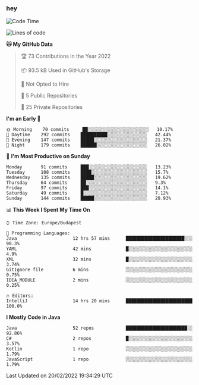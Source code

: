 ### hey

<!--START_SECTION:waka-->
![Code Time](http://img.shields.io/badge/Code%20Time-560%20hrs%2011%20mins-blue)

![Lines of code](https://img.shields.io/badge/From%20Hello%20World%20I%27ve%20Written-443%20Thousand%20lines%20of%20code-blue)

**🐱 My GitHub Data** 

> 🏆 73 Contributions in the Year 2022
 > 
> 📦 93.5 kB Used in GitHub's Storage 
 > 
> 🚫 Not Opted to Hire
 > 
> 📜 5 Public Repositories 
 > 
> 🔑 25 Private Repositories  
 > 
**I'm an Early 🐤** 

```text
🌞 Morning    70 commits     ██░░░░░░░░░░░░░░░░░░░░░░░   10.17% 
🌆 Daytime    292 commits    ██████████░░░░░░░░░░░░░░░   42.44% 
🌃 Evening    147 commits    █████░░░░░░░░░░░░░░░░░░░░   21.37% 
🌙 Night      179 commits    ██████░░░░░░░░░░░░░░░░░░░   26.02%

```
📅 **I'm Most Productive on Sunday** 

```text
Monday       91 commits     ███░░░░░░░░░░░░░░░░░░░░░░   13.23% 
Tuesday      108 commits    ████░░░░░░░░░░░░░░░░░░░░░   15.7% 
Wednesday    135 commits    █████░░░░░░░░░░░░░░░░░░░░   19.62% 
Thursday     64 commits     ██░░░░░░░░░░░░░░░░░░░░░░░   9.3% 
Friday       97 commits     ███░░░░░░░░░░░░░░░░░░░░░░   14.1% 
Saturday     49 commits     █░░░░░░░░░░░░░░░░░░░░░░░░   7.12% 
Sunday       144 commits    █████░░░░░░░░░░░░░░░░░░░░   20.93%

```


📊 **This Week I Spent My Time On** 

```text
⌚︎ Time Zone: Europe/Budapest

💬 Programming Languages: 
Java                     12 hrs 57 mins      ██████████████████████░░░   90.3% 
YAML                     42 mins             █░░░░░░░░░░░░░░░░░░░░░░░░   4.9% 
XML                      32 mins             █░░░░░░░░░░░░░░░░░░░░░░░░   3.74% 
GitIgnore file           6 mins              ░░░░░░░░░░░░░░░░░░░░░░░░░   0.75% 
IDEA_MODULE              2 mins              ░░░░░░░░░░░░░░░░░░░░░░░░░   0.25%

🔥 Editors: 
IntelliJ                 14 hrs 20 mins      █████████████████████████   100.0%

```

**I Mostly Code in Java** 

```text
Java                     52 repos            ███████████████████████░░   92.86% 
C#                       2 repos             █░░░░░░░░░░░░░░░░░░░░░░░░   3.57% 
Kotlin                   1 repo              ░░░░░░░░░░░░░░░░░░░░░░░░░   1.79% 
JavaScript               1 repo              ░░░░░░░░░░░░░░░░░░░░░░░░░   1.79%

```



 Last Updated on 20/02/2022 19:34:29 UTC
<!--END_SECTION:waka-->
